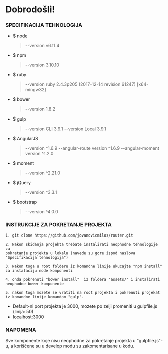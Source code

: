 # Dobrodošli!

### SPECIFIKACIJA TEHNOLOGIJA

- $ node
	> --version v6.11.4

- $ npm
	> --version 3.10.10
    
- $ ruby
    > --version ruby 2.4.3p205 (2017-12-14 revision 61247) [x64-mingw32]
    
- $ bower
	> --version 1.8.2
    
- $ gulp
	> --version CLI  3.9.1
    > --version Local  3.9.1
    
- $ AngularJS
	> --version ^1.6.9
    > --angular-route version ^1.6.9
    > --angular-moment version ^1.2.0
    
- $ moment
	> --version ^2.21.0
    
- $ jQuery
	> --version ^3.3.1
    
- $ bootstrap
	> --version ^4.0.0
 

### INSTRUKCIJE ZA POKRETANJE PROJEKTA

```
1. git clone https://github.com/jovanovicmilos/router.git

2. Nakon skidanja projekta trebate instalirati neophodne tehnologije za 
pokretanje projekta u lokalu (navede su gore ispod naslova "Specifikacija tehnologija")

3. Nakon toga u root folderu iz komandne linije ukucajte "npm install" za instalaciju node komponenti

4. onda pokrenuti "bower install"  iz foldera 'assets/' i instalirati neophodne bower komponente 

5. nakon toga mozete se vratiti na root projekta i pokrenuti projekat
iz komandne linije komandom "gulp".
```
- Default-ni port projekta je 3000, mozete po zelji promeniti u gulpfile.js (linija: 50)
- localhost:3000

### NAPOMENA

Sve komponente koje nisu neophodne za pokretanje projekta u "gulpfile.js"-u, a korišćene su u develop modu su zakomentarisane u kodu. 
